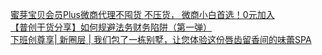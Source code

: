   
[蜜芽宝贝会员Plus微商代理不囤货 不压货， 微商小白首选！0元加入](http://www.dianyue.me/archives/768/0lgyye8yjm3o26r0/)  
[【普创干货分享】如何规避法务财务陷阱（第一弹）](http://www.dianyue.me/archives/423/2zr707s9ili5ijha/)  
[下班创尊享| 新圈层 | 我们包了一栋别墅，让您体验这份唇齿留香间的味蕾SPA](http://www.dianyue.me/archives/212/v2gnhpq98sqssetf/)